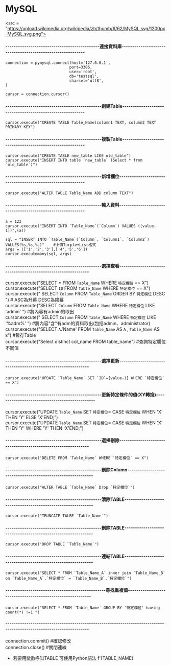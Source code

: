 # MySQL
<img><src = "https://upload.wikimedia.org/wikipedia/zh/thumb/6/62/MySQL.svg/1200px-MySQL.svg.png"></img>
  


#### ---------------------------------------------連接資料庫-----------------------------------------------------------
```
connection = pymysql.connect(host='127.0.0.1',
                            port=3306,
                            user='root',
                            db='testsql',
                            charset='utf8',
)

cursor = connection.cursor()
```
#### ----------------------------------------------創建Table----------------------------------------------------------
```
cursor.execute("CREATE TABLE Table_Name(column1 TEXT, column2 TEXT PRIMARY KEY")
```
#### ----------------------------------------------複製Table----------------------------------------------------------
```
cursor.execute("CREATE TABLE new_table LIKE old_table")
cursor.execute("INSERT INTO table `new_table` (Select * from `old_table`)")
```
#### ----------------------------------------------新增欄位------------------------------------------------------------
```
cursor.execute("ALTER TABLE Table_Name ADD column TEXT")
```
#### ----------------------------------------------輸入資料------------------------------------------------------------
```
a = 123
cursor.execute("INSERT INTO `Table_Name`(`Column`) VALUES ([value-1])",(a))

sql = "INSERT INTO `Table_Name`(`Column`, `Column1`, `Column2`) VALUES(%s,%s,%s)"    #上傳Turple+List格式
args = (['1','2','3'],['4','5','6'])
cursor.executemany(sql, args)
```
#### ----------------------------------------------選擇查看--------------------------------------------------------------
cursor.execute("SELECT * FROM `Table_Name` WHERE `特定欄位` == X")  
cursor.execute("SELECT `ID` FROM `Table_Name` WHERE `特定欄位` == X")  
cursor.execute(" SELECT  `Column`  FROM `Table_Name` ORDER BY  `特定欄位` DESC ")          # ASC為升幕   DESC為降幕  
cursor.execute("SELECT  `Column`  FROM `Table_Name` WHERE  `特定欄位` LIKE  'admin' ")     #將內容有admin的取出  
cursor.execute(" SELECT  `Column`  FROM `Table_Name` WHERE  `特定欄位` LIKE  '%adm%' ")    #將內容"含"有adm的資料取出(包括admin、administrator)  
cursor.execute("SELECT `A`.'Name' FROM `Table_Name` AS `A` , `Table_Name` AS `B`")        #暫存Table  
cursor.execute("Select distinct col_name FROM table_name")                                #查詢特定欄位不同值  

#### ----------------------------------------------選擇更新--------------------------------------------------------------
```
cursor.execute("UPDATE `Table_Name` SET `ID`=[value-1] WHERE `特定欄位` == X")
```
#### ----------------------------------------------更新特定條件的值(XY轉換)-----------------------------------------------
cursor.execute("UPDATE `Table_Name` SET `特定欄位`= CASE `特定欄位` WHEN 'X' THEN 'Y' ELSE 'X'END;")  
cursor.execute("UPDATE `Table_Name` SET `特定欄位`= CASE `特定欄位` WHEN 'X' THEN 'Y' WHERE 'Y' THEN 'X'END;")  

#### ----------------------------------------------選擇刪除--------------------------------------------------------------
```
cursor.execute("DELETE FROM `Table_Name` WHERE `特定欄位` == X")
```
#### ----------------------------------------------刪除Column------------------------------------------------------------
```
cursor.execute("ALTER TABLE `Table_Name` Drop `特定欄位`")
```
#### ----------------------------------------------清除TABLE-------------------------------------------------------------
```
cursor.execute("TRUNCATE TALBE `Table_Name`")
```
#### ----------------------------------------------刪除TABLE-------------------------------------------------------------
```
cursor.execute("DROP TABLE `Table_Name`")
```
#### ----------------------------------------------連結TABLE-------------------------------------------------------------
```
cursor.execute("SELECT * FROM `Table_Name_A` inner join `Table_Name_B` on `Table_Name_A`.`特定欄位` = `Table_Name_B`.`特定欄位`")
```
#### ------------------------------------------------尋找重複值-----------------------------------------------------------
```
cursor.execute("SELECT * FROM `Table_Name` GROUP BY '特定欄位' having count(*) !=1 ")
```
#### --------------------------------------------------------------------------------------------------------------------
connection.commit()    #確認修改  
connection.close()     #關閉連線  

- 若要用變數呼叫TABLE   可使用Python語法   f'{TABLE_NAME}
